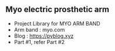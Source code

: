 ## Myo electric prosthetic arm
* Project Library for MYO ARM BAND
* Arm band : myo.com
* Blog : https://pyblog.xyz
* Part #1, refer Part #2
